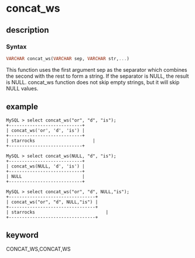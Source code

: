 # concat_ws

## description

### Syntax

```Haskell
VARCHAR concat_ws(VARCHAR sep, VARCHAR str,...)
```

This function uses the first argument sep as the separator which combines the second with the rest to form a string. If the separator is NULL, the result is NULL. concat_ws function does not skip empty strings, but it will skip NULL values.

## example

```Plain Text
MySQL > select concat_ws("or", "d", "is");
+----------------------------+
| concat_ws('or', 'd', 'is') |
+----------------------------+
| starrocks                      |
+----------------------------+

MySQL > select concat_ws(NULL, "d", "is");
+----------------------------+
| concat_ws(NULL, 'd', 'is') |
+----------------------------+
| NULL                       |
+----------------------------+

MySQL > select concat_ws("or", "d", NULL,"is");
+---------------------------------+
| concat_ws("or", "d", NULL,"is") |
+---------------------------------+
| starrocks                           |
+---------------------------------+
```

## keyword

CONCAT_WS,CONCAT,WS
